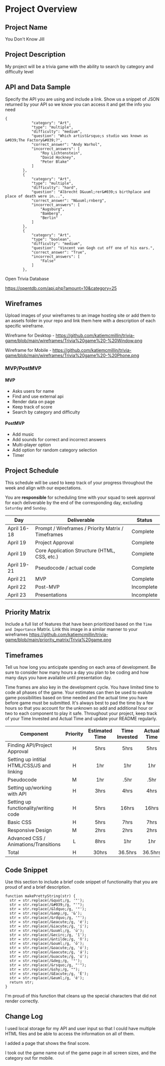 # Project Overview

## Project Name

You Don't Know Jill

## Project Description

My project will be a trivia game with the ability to search by category and difficulty level

## API and Data Sample

Specify the API you are using and include a link. Show us a snippet of JSON returned by your API so we know you can access it and get the info you need
```
{
            "category": "Art",
            "type": "multiple",
            "difficulty": "medium",
            "question": "Which artist&rsquo;s studio was known as &#039;The Factory&#039;?",
            "correct_answer": "Andy Warhol",
            "incorrect_answers": [
                "Roy Lichtenstein",
                "David Hockney",
                "Peter Blake"
            ]
        },
        {
            "category": "Art",
            "type": "multiple",
            "difficulty": "hard",
            "question": "Albrecht D&uuml;rer&#039;s birthplace and place of death were in...",
            "correct_answer": "N&uuml;rnberg",
            "incorrect_answers": [
                "Augsburg",
                "Bamberg",
                "Berlin"
            ]
        },
        {
            "category": "Art",
            "type": "boolean",
            "difficulty": "medium",
            "question": "Vincent van Gogh cut off one of his ears.",
            "correct_answer": "True",
            "incorrect_answers": [
                "False"
            ]
        },
```

Open Trivia Database

https://opentdb.com/api.php?amount=10&category=25

## Wireframes

Upload images of your wireframes to an image hosting site or add them to an assets folder in your repo and link them here with a description of each specific wireframe.

Wireframe for Desktop - https://github.com/katiemcmillin/trivia-game/blob/main/wireframes/Trivia%20game%20-%20Window.png

Wireframe for Mobile - https://github.com/katiemcmillin/trivia-game/blob/main/wireframes/Trivia%20game%20-%20Phone.png

### MVP/PostMVP

#### MVP 
- Asks users for name
- Find and use external api 
- Render data on page 
- Keep track of score
- Search by category and difficulty 

#### PostMVP  
- Add music
- Add sounds for correct and incorrect answers
- Multi-player option
- Add option for random category selection
- Timer

## Project Schedule

This schedule will be used to keep track of your progress throughout the week and align with our expectations.  

You are **responsible** for scheduling time with your squad to seek approval for each deliverable by the end of the corresponding day, excluding `Saturday` and `Sunday`.

|  Day | Deliverable | Status
|---|---| ---|
|April 16-18| Prompt / Wireframes / Priority Matrix / Timeframes | Complete
|April 19| Project Approval | Complete
|April 19| Core Application Structure (HTML, CSS, etc.) | Complete
|April 19-21| Pseudocode / actual code | Complete
|April 21| MVP  | Complete
|April 22| Post-MVP | Incomplete
|April 23| Presentations | Incomplete

## Priority Matrix

Include a full list of features that have been prioritized based on the `Time and Importance` Matrix.  Link this image in a similar manner to your wireframes
https://github.com/katiemcmillin/trivia-game/blob/main/priority_matrix/Trivia%20game.png

## Timeframes

Tell us how long you anticipate spending on each area of development. Be sure to consider how many hours a day you plan to be coding and how many days you have available until presentation day.

Time frames are also key in the development cycle.  You have limited time to code all phases of the game.  Your estimates can then be used to evalute game possibilities based on time needed and the actual time you have before game must be submitted. It's always best to pad the time by a few hours so that you account for the unknown so add and additional hour or two to each component to play it safe. Throughout your project, keep track of your Time Invested and Actual Time and update your README regularly.

| Component | Priority | Estimated Time | Time Invested | Actual Time |
| --- | :---: |  :---: | :---: | :---: |
| Finding API/Project Approval                | H | 5hrs| 5hrs |5hrs |
| Setting up intitial HTML/CSS/JS and linking | H | 1hr | 1hr | 1hr |
| Pseudocode                                  | M | 1hr | .5hr | .5hr |
| Setting up/working with API                 | H | 3hrs| 4hrs | 4hrs |
| Setting up functionality/writing code       | H | 5hrs| 16hrs | 16hrs |
| Basic CSS                                   | H | 5hrs| 7hrs | 7hrs|
| Responsive Design                           | M | 2hrs| 2hrs | 2hrs |
| Advanced CSS / Animations/Transitions       | L | 8hrs| 1hr | 1hr |
| Total | H | 30hrs | 36.5hrs| 36.5hrs |

## Code Snippet

Use this section to include a brief code snippet of functionality that you are proud of and a brief description.  

```
function makePrettyString(str) {
  str = str.replace(/&quot;/g, '"');
  str = str.replace(/&#039;/g, "'");
  str = str.replace(/&ldquo;/g, '"');
  str = str.replace(/&amp;/g, '&');
  str = str.replace(/&rdquo;/g, '"');
  str = str.replace(/&eacute;/g, 'é');
  str = str.replace(/&iacute;/g, 'í');
  str = str.replace(/&uuml;/g, 'ü');
  str = str.replace(/&ecirc;/g, 'î');
  str = str.replace(/&ntilde;/g, 'ñ');
  str = str.replace(/&ouml;/g, 'ö');
  str = str.replace(/&oacute;/g, 'ó');
  str = str.replace(/&aacute;/g, 'á');
  str = str.replace(/&uacute;/g, 'ú');
  str = str.replace(/&deg;/g, '°');
  str = str.replace(/&rsquo;/g, "'");
  str = str.replace(/&shy;/g, "");
  str = str.replace(/&Eacute;/g, 'É');
  str = str.replace(/&euml;/g, 'ë');
  return str;
}
```
I'm proud of this function that cleans up the special characters that did not render correctly.
## Change Log

 I used local storage for my API and user input so that I could have multiple HTML files and be able to access the information on all of them.

 I added a page that shows the final score.

 I took out the game name out of the game page in all screen sizes, and the category out for mobile.
